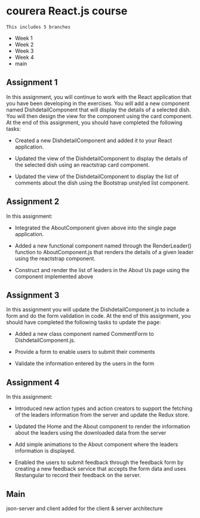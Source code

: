 # courera React.js course
```
This includes 5 branches
```
- Week 1
- Week 2
- Week 3
- Week 4
- main

## Assignment 1
In this assignment, you will continue to work with the React application that you have been developing in the exercises. You will add a new component named DishdetailComponent that will display the details of a selected dish. You will then design the view for the component using the card component. At the end of this assignment, you should have completed the following tasks:
 - Created a new DishdetailComponent and added it to your React application. 

- Updated the view of the DishdetailComponent to display the details of the selected dish using an reactstrap card component.

 - Updated the view of the DishdetailComponent to display the list of comments about the dish using the Bootstrap unstyled list component.

## Assignment 2
In this assignment:

- Integrated the AboutComponent given above into the single page application.

- Added a new functional component named <RenderLeader> through the RenderLeader() function to AboutComponent.js that renders the details of a given leader using the reactstrap <Media> component.

- Construct and render the list of leaders in the About Us page using the <RenderLeader> component implemented above
 
## Assignment 3

In this assignment you will update the DishdetailComponent.js to include a form and do the form validation in code. At the end of this assignment, you should have completed the following tasks to update the page:

- Added a new class component named CommentForm to DishdetailComponent.js.

- Provide a form to enable users to submit their comments

- Validate the information entered by the users in the form

## Assignment 4

In this assignment:

- Introduced new action types and action creators to support the fetching of the leaders information from the server and update the Redux store.

- Updated the Home and the About component to render the information about the leaders using the downloaded data from the server

- Add simple animations to the About component where the leaders information is displayed.

- Enabled the users to submit feedback through the feedback form by creating a new feedback service that accepts the form data and uses Restangular to record their feedback on the server.

## Main

json-server and client added for the client & server architecture


